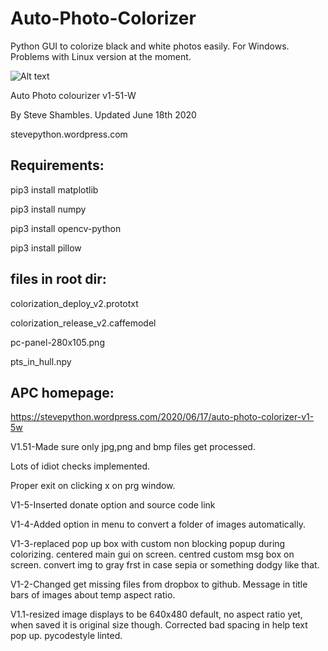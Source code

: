# Auto-Photo-Colorizer
Python GUI to colorize black and white photos easily.
For Windows. Problems with Linux version at the moment.


![Alt text](https://stevepython.files.wordpress.com/2020/06/auto-photo-colourizer-v1-5w-logo.png "Optional title")


Auto Photo colourizer v1-51-W

By Steve Shambles. Updated June 18th 2020

stevepython.wordpress.com



Requirements:
--------------
pip3 install matplotlib

pip3 install numpy

pip3 install opencv-python

pip3 install pillow


files in root dir:
------------------
colorization_deploy_v2.prototxt

colorization_release_v2.caffemodel

pc-panel-280x105.png

pts_in_hull.npy

APC homepage:
-------------
https://stevepython.wordpress.com/2020/06/17/auto-photo-colorizer-v1-5w


V1.51-Made sure only jpg,png and bmp files get processed.

Lots of idiot checks implemented.

Proper exit on clicking x on prg window.


V1-5-Inserted donate option and source code link


V1-4-Added option in menu to convert a folder of images automatically.


V1-3-replaced pop up box with custom non blocking popup during colorizing.
     centered main gui on screen.
     centred custom msg box on screen.
     convert img to gray frst in case sepia or something dodgy like that.


V1-2-Changed get missing files from dropbox to github.
     Message in title bars of images about temp aspect ratio.


V1.1-resized image displays to be 640x480 default, no aspect ratio yet,
     when saved it is original size though.
     Corrected bad spacing in help text pop up.
     pycodestyle linted.


